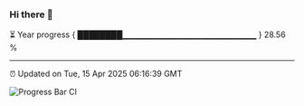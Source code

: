 ### Hi there 👋

⏳ Year progress { ████████▁▁▁▁▁▁▁▁▁▁▁▁▁▁▁▁▁▁▁▁▁▁ } 28.56 %

---

⏰ Updated on Tue, 15 Apr 2025 06:16:39 GMT

![Progress Bar CI](https://github.com/Shyam-Makwana/GitHub-Actions-Demo/workflows/Progress%20Bar%20CI/badge.svg)
